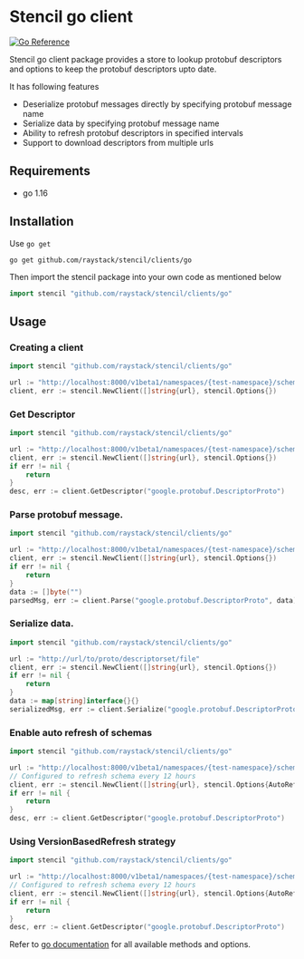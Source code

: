 # Stencil go client

[![Go Reference](https://pkg.go.dev/badge/github.com/raystack/stencil/clients/go.svg)](https://pkg.go.dev/github.com/raystack/stencil/clients/go)

Stencil go client package provides a store to lookup protobuf descriptors and options to keep the protobuf descriptors upto date.

It has following features

- Deserialize protobuf messages directly by specifying protobuf message name
- Serialize data by specifying protobuf message name
- Ability to refresh protobuf descriptors in specified intervals
- Support to download descriptors from multiple urls

## Requirements

- go 1.16

## Installation

Use `go get`

```
go get github.com/raystack/stencil/clients/go
```

Then import the stencil package into your own code as mentioned below

```go
import stencil "github.com/raystack/stencil/clients/go"
```

## Usage

### Creating a client

```go
import stencil "github.com/raystack/stencil/clients/go"

url := "http://localhost:8000/v1beta1/namespaces/{test-namespace}/schemas/{schema-name}"
client, err := stencil.NewClient([]string{url}, stencil.Options{})
```

### Get Descriptor

```go
import stencil "github.com/raystack/stencil/clients/go"

url := "http://localhost:8000/v1beta1/namespaces/{test-namespace}/schemas/{schema-name}"
client, err := stencil.NewClient([]string{url}, stencil.Options{})
if err != nil {
    return
}
desc, err := client.GetDescriptor("google.protobuf.DescriptorProto")
```

### Parse protobuf message.

```go
import stencil "github.com/raystack/stencil/clients/go"

url := "http://localhost:8000/v1beta1/namespaces/{test-namespace}/schemas/{schema-name}"
client, err := stencil.NewClient([]string{url}, stencil.Options{})
if err != nil {
    return
}
data := []byte("")
parsedMsg, err := client.Parse("google.protobuf.DescriptorProto", data)
```

### Serialize data.

```go
import stencil "github.com/raystack/stencil/clients/go"

url := "http://url/to/proto/descriptorset/file"
client, err := stencil.NewClient([]string{url}, stencil.Options{})
if err != nil {
    return
}
data := map[string]interface{}{}
serializedMsg, err := client.Serialize("google.protobuf.DescriptorProto", data)
```

### Enable auto refresh of schemas

```go
import stencil "github.com/raystack/stencil/clients/go"

url := "http://localhost:8000/v1beta1/namespaces/{test-namespace}/schemas/{schema-name}"
// Configured to refresh schema every 12 hours
client, err := stencil.NewClient([]string{url}, stencil.Options{AutoRefresh: true, RefreshInterval: time.Hours * 12})
if err != nil {
    return
}
desc, err := client.GetDescriptor("google.protobuf.DescriptorProto")
```

### Using VersionBasedRefresh strategy

```go
import stencil "github.com/raystack/stencil/clients/go"

url := "http://localhost:8000/v1beta1/namespaces/{test-namespace}/schemas/{schema-name}"
// Configured to refresh schema every 12 hours
client, err := stencil.NewClient([]string{url}, stencil.Options{AutoRefresh: true, RefreshInterval: time.Hours * 12, RefreshStrategy: stencil.VersionBasedRefresh})
if err != nil {
    return
}
desc, err := client.GetDescriptor("google.protobuf.DescriptorProto")
```

Refer to [go documentation](https://pkg.go.dev/github.com/raystack/stencil/clients/go) for all available methods and options.
